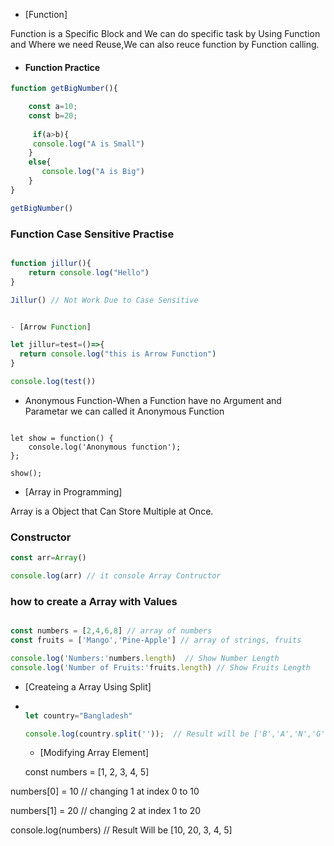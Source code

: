 - [Function]

Function is a Specific Block and We can do specific task by Using Function and Where we need Reuse,We can also reuce function by Function calling.

- #### Function Practice
```js
function getBigNumber(){

    const a=10;
    const b=20;
    
     if(a>b){
     console.log("A is Small")
    }
    else{
       console.log("A is Big")
    }
}

getBigNumber()

```

### Function Case Sensitive Practise

```js

function jillur(){
    return console.log("Hello")
}

Jillur() // Not Work Due to Case Sensitive


- [Arrow Function]

let jillur=test=()=>{
  return console.log("this is Arrow Function")
}

console.log(test())

```

- Anonymous Function-When a Function have no Argument and Parametar we can called it Anonymous Function

```JS

let show = function() {
    console.log('Anonymous function');
};

show();
````


- [Array in Programming]

Array is a Object that Can Store Multiple at Once.

### Constructor
```js
const arr=Array()

console.log(arr) // it console Array Contructor
````

### how to create a Array with Values
```js

const numbers = [2,4,6,8] // array of numbers
const fruits = ['Mango','Pine-Apple'] // array of strings, fruits

console.log('Numbers:'numbers.length)  // Show Number Length
console.log('Number of Fruits:'fruits.length) // Show Fruits Length

````

- [Createing a Array Using Split]
- ```js

  let country="Bangladesh"

  console.log(country.split(''));  // Result will be ['B','A','N','G','L','A','D','E','S','H']
  
  ```

  - [Modifying Array Element]
 
  const numbers = [1, 2, 3, 4, 5]
  
numbers[0] = 10      // changing 1 at index 0 to 10

numbers[1] = 20      // changing  2 at index 1 to 20

console.log(numbers) // Result Will be [10, 20, 3, 4, 5]
  
  















